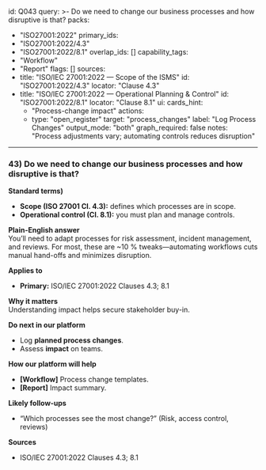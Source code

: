 id: Q043
query: >-
  Do we need to change our business processes and how disruptive is that?
packs:
  - "ISO27001:2022"
primary_ids:
  - "ISO27001:2022/4.3"
  - "ISO27001:2022/8.1"
overlap_ids: []
capability_tags:
  - "Workflow"
  - "Report"
flags: []
sources:
  - title: "ISO/IEC 27001:2022 — Scope of the ISMS"
    id: "ISO27001:2022/4.3"
    locator: "Clause 4.3"
  - title: "ISO/IEC 27001:2022 — Operational Planning & Control"
    id: "ISO27001:2022/8.1"
    locator: "Clause 8.1"
ui:
  cards_hint:
    - "Process-change impact"
  actions:
    - type: "open_register"
      target: "process_changes"
      label: "Log Process Changes"
output_mode: "both"
graph_required: false
notes: "Process adjustments vary; automating controls reduces disruption"
---
### 43) Do we need to change our business processes and how disruptive is that?

**Standard terms)**  
- **Scope (ISO 27001 Cl. 4.3):** defines which processes are in scope.  
- **Operational control (Cl. 8.1):** you must plan and manage controls.

**Plain-English answer**  
You’ll need to adapt processes for risk assessment, incident management, and reviews. For most, these are ~10 % tweaks—automating workflows cuts manual hand-offs and minimizes disruption.

**Applies to**  
- **Primary:** ISO/IEC 27001:2022 Clauses 4.3; 8.1

**Why it matters**  
Understanding impact helps secure stakeholder buy-in.

**Do next in our platform**  
- Log **planned process changes**.  
- Assess **impact** on teams.

**How our platform will help**  
- **[Workflow]** Process change templates.  
- **[Report]** Impact summary.

**Likely follow-ups**  
- “Which processes see the most change?” (Risk, access control, reviews)

**Sources**  
- ISO/IEC 27001:2022 Clauses 4.3; 8.1
